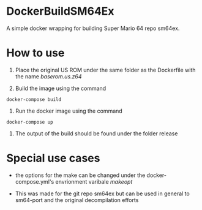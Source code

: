 # DockerBuildSM64Ex
A simple docker wrapping for building Super Mario 64 repo sm64ex.


# How to use

1. Place the original US ROM under the same folder as the Dockerfile with the name *baserom.us.z64*

1. Build the image using the command
```
docker-compose build
```

1. Run the docker image using the command
```
docker-compose up
```

1. The output of the build should be found under the folder release

# Special use cases
- the options for the make can be changed under the docker-compose.yml's envrionment varibale *makeopt*

- This was made for the git repo sm64ex but can be used in general to sm64-port and the original decompilation efforts


